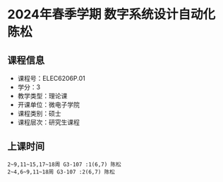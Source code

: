 # 2024年春季学期 数字系统设计自动化 陈松






## 课程信息

- 课程号：ELEC6206P.01
- 学分：3
- 教学类型：理论课
- 开课单位：微电子学院
- 课程类别：硕士
- 课程层次：研究生课程

## 上课时间

```
2~9,11~15,17~18周 G3-107 :1(6,7) 陈松
2~4,6~9,11~18周 G3-107 :2(6,7) 陈松
```

